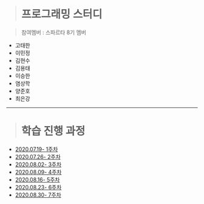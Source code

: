 > # 프로그래밍 스터디

>  참여멤버 : 스파르타 8기 멤버

- 고태한
- 이민정
- 김현수
- 김용태
- 이승한
- 염상학
- 양준호
- 최은강

<hr>

> # 학습 진행 과정

- [2020.07.19- 1주차](./0719_1주차/)
- [2020.07.26- 2주차]()
- [2020.08.02- 3주차]()
- [2020.08.09- 4주차]()
- [2020.08.16- 5주차]()
- [2020.08.23- 6주차]()
- [2020.08.30- 7주차]()
